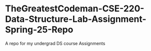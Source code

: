 # TheGreatestCodeman-CSE-220-Data-Structure-Lab-Assignment-Spring-25-Repo
A repo for my undergrad DS course Assignments
